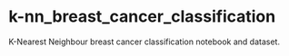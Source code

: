 # k-nn_breast_cancer_classification
K-Nearest Neighbour breast cancer classification notebook and dataset.
